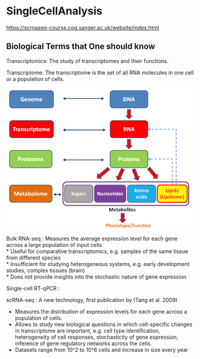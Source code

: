# SingleCellAnalysis

https://scrnaseq-course.cog.sanger.ac.uk/website/index.html

## Biological Terms that One should know
Transcriptomics: The study of transcriptomes and their functions.

Transcriptome: The transcriptome is the set of all RNA molecules in one cell or a population of cells. 

![Examples](images/G_schem.png)

Bulk RNA-seq : Measures the average expression level for each gene across a large population of input cells  
	* Useful for comparative transcriptomics, e.g. samples of the same tissue from different species  
	* Insufficient for studying heterogeneous systems, e.g. early development studies, complex tissues (brain)  
	* Does not provide insights into the stochastic nature of gene expression  

Single-cell RT-qPCR :

scRNA-seq : A new technology, first publication by (Tang et al. 2009)  
* Measures the distribution of expression levels for each gene across a population of cells.
* Allows to study new biological questions in which cell-specific changes in transcriptome are important, e.g. cell type identification, heterogeneity of cell responses, stochasticity of gene expression, inference of gene regulatory networks across the cells.
* Datasets range from 10^2 to 10^6 cells and increase in size every year
